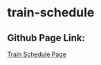 # train-schedule

## Github Page Link:
[Train Schedule Page](https://mekken.github.io/train-schedule/)